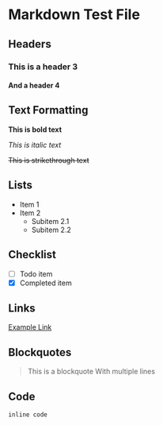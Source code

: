 # Markdown Test File

## Headers

### This is a header 3

#### And a header 4

## Text Formatting

**This is bold text**

_This is italic text_

~~This is strikethrough text~~

## Lists

- Item 1
- Item 2
  - Subitem 2.1
  - Subitem 2.2

## Checklist


- [ ] Todo item
- [x] Completed item

## Links
[Example Link](https://example.com)

## Blockquotes
> This is a blockquote
> With multiple lines

## Code
`inline code`